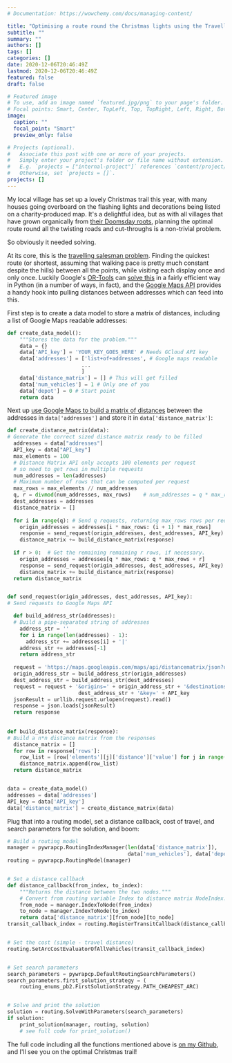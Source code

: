 ```yaml
---
# Documentation: https://wowchemy.com/docs/managing-content/

title: "Optimising a route round the Christmas lights using the Travelling Salesman Problem"
subtitle: ""
summary: ""
authors: []
tags: []
categories: []
date: 2020-12-06T20:46:49Z
lastmod: 2020-12-06T20:46:49Z
featured: false
draft: false

# Featured image
# To use, add an image named `featured.jpg/png` to your page's folder.
# Focal points: Smart, Center, TopLeft, Top, TopRight, Left, Right, BottomLeft, Bottom, BottomRight.
image:
  caption: ""
  focal_point: "Smart"
  preview_only: false

# Projects (optional).
#   Associate this post with one or more of your projects.
#   Simply enter your project's folder or file name without extension.
#   E.g. `projects = ["internal-project"]` references `content/project/deep-learning/index.md`.
#   Otherwise, set `projects = []`.
projects: []
---
```

My local village has set up a lovely Christmas trail this year, with many houses going overboard on the flashing lights and decorations being listed on a charity-produced map. It's a delightful idea, but as with all villages that have grown organically from [their Doomsday roots](https://opendomesday.org/place/SK6130/keyworth/), planning the optimal route round all the twisting roads and cut-throughs is a non-trivial problem.

So obviously it needed solving.

At its core, this is the [travelling salesman problem](https://en.wikipedia.org/wiki/Travelling_salesman_problem). Finding the quickest route (or shortest, assuming that walking pace is pretty much constant despite the hills) between all the points, while visiting each display once and only once. Luckily Google's [OR-Tools](https://developers.google.com/optimization) can [solve this](https://developers.google.com/optimization/routing) in a fairly efficient way in Python (in a number of ways, in fact), and the [Google Maps API](https://developers.google.com/maps/documentation) provides a handy hook into pulling distances between addresses which can feed into this.

First step is to create a data model to store a matrix of distances, including a list of Google Maps readable addresses:

```python
def create_data_model():
    """Stores the data for the problem."""
    data = {}
    data['API_key'] = 'YOUR_KEY_GOES_HERE' # Needs GCloud API key
    data['addresses'] = ['list+of+addresses', # Google maps readable
                        ...
                        ]
    data['distance_matrix'] = [] # This will get filled
    data['num_vehicles'] = 1 # Only one of you
    data['depot'] = 0 # Start point
    return data
  ```

Next up [use Google Maps to build a matrix of distances](https://developers.google.com/optimization/routing/vrp#distance_matrix_api) between the addresses in ```data['addresses']``` and store it in ```data['distance_matrix']```:

```python
def create_distance_matrix(data):
# Generate the correct sized distance matrix ready to be filled
  addresses = data["addresses"]
  API_key = data["API_key"]
  max_elements = 100                        
  # Distance Matrix API only accepts 100 elements per request
  # so need to get rows in multiple requests
  num_addresses = len(addresses) 
  # Maximum number of rows that can be computed per request
  max_rows = max_elements // num_addresses  
  q, r = divmod(num_addresses, max_rows)    # num_addresses = q * max_rows + r
  dest_addresses = addresses
  distance_matrix = []
  
  for i in range(q): # Send q requests, returning max_rows rows per request.
    origin_addresses = addresses[i * max_rows: (i + 1) * max_rows]
    response = send_request(origin_addresses, dest_addresses, API_key)
    distance_matrix += build_distance_matrix(response)
    
  if r > 0:  # Get the remaining remaining r rows, if necessary.
    origin_addresses = addresses[q * max_rows: q * max_rows + r]
    response = send_request(origin_addresses, dest_addresses, API_key)
    distance_matrix += build_distance_matrix(response)
  return distance_matrix


def send_request(origin_addresses, dest_addresses, API_key):
# Send requests to Google Maps API

  def build_address_str(addresses):
  # Build a pipe-separated string of addresses
    address_str = ''
    for i in range(len(addresses) - 1):
      address_str += addresses[i] + '|'
    address_str += addresses[-1]
    return address_str
    
  request = 'https://maps.googleapis.com/maps/api/distancematrix/json?units=imperial'
  origin_address_str = build_address_str(origin_addresses)
  dest_address_str = build_address_str(dest_addresses)
  request = request + '&origins=' + origin_address_str + '&destinations=' + \
                       dest_address_str + '&key=' + API_key
  jsonResult = urllib.request.urlopen(request).read()
  response = json.loads(jsonResult)
  return response
  
  
def build_distance_matrix(response):
# Build a n*n distance matrix from the responses
  distance_matrix = []
  for row in response['rows']:
    row_list = [row['elements'][j]['distance']['value'] for j in range(len(row['elements']))]
    distance_matrix.append(row_list)
  return distance_matrix


data = create_data_model()
addresses = data['addresses']
API_key = data['API_key']
data['distance_matrix'] = create_distance_matrix(data)
```

Plug that into a routing model, set a distance callback, cost of travel, and search parameters for the solution, and boom:

```python
# Build a routing model
manager = pywrapcp.RoutingIndexManager(len(data['distance_matrix']),
                                       data['num_vehicles'], data['depot'])
routing = pywrapcp.RoutingModel(manager)


# Set a distance callback
def distance_callback(from_index, to_index):
    """Returns the distance between the two nodes."""
    # Convert from routing variable Index to distance matrix NodeIndex.
    from_node = manager.IndexToNode(from_index)
    to_node = manager.IndexToNode(to_index)
    return data['distance_matrix'][from_node][to_node]
transit_callback_index = routing.RegisterTransitCallback(distance_callback)


# Set the cost (simple - travel distance)
routing.SetArcCostEvaluatorOfAllVehicles(transit_callback_index)


# Set search parameters
search_parameters = pywrapcp.DefaultRoutingSearchParameters()
search_parameters.first_solution_strategy = (
    routing_enums_pb2.FirstSolutionStrategy.PATH_CHEAPEST_ARC)


# Solve and print the solution
solution = routing.SolveWithParameters(search_parameters)
if solution:
    print_solution(manager, routing, solution) 
    # see full code for print_solution()
```

The full code including all the functions mentioned above is [on my Github](https://github.com/nickopotamus/keyworth_xmas_lights/), and I'll see you on the optimal Christmas trail!

